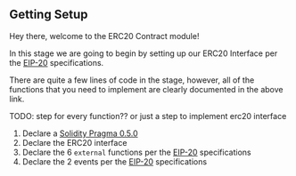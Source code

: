 ## Getting Setup
Hey there, welcome to the ERC20 Contract module!


In this stage we are going to begin by setting up our ERC20 Interface per the [EIP-20](https://eips.ethereum.org/EIPS/eip-20) specifications.

There are quite a few lines of code in the stage, however, all of the functions that you need to implement are clearly documented in the above link.

TODO: step for every function?? or just a step to implement erc20 interface

1. Declare a [Solidity Pragma 0.5.0](?tab=details&scroll=Solidity%20Pragma)
2. Declare the ERC20 interface
2. Declare the 6 `external` functions per the [EIP-20](https://eips.ethereum.org/EIPS/eip-20) specifications
3. Declare the 2 events per the [EIP-20](https://eips.ethereum.org/EIPS/eip-20) specifications
